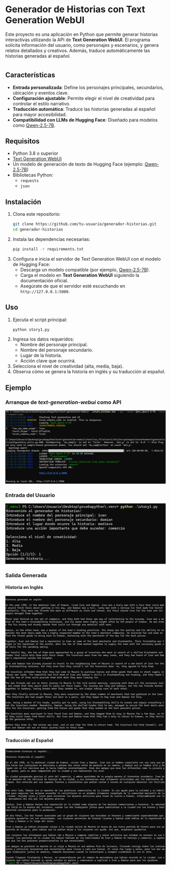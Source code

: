 # Generador de Historias con Text Generation WebUI

Este proyecto es una aplicación en Python que permite generar historias interactivas utilizando la API de **Text Generation WebUI**. El programa solicita información del usuario, como personajes y escenarios, y genera relatos detallados y creativos. Además, traduce automáticamente las historias generadas al español.

#

## Características

- **Entrada personalizada**: Define los personajes principales, secundarios, ubicación y eventos clave.
- **Configuración ajustable**: Permite elegir el nivel de creatividad para controlar el estilo narrativo.
- **Traducción automática**: Traduce las historias generadas al español para mayor accesibilidad.
- **Compatibilidad con LLMs de Hugging Face**: Diseñado para modelos como [Qwen-2.5-7B](https://huggingface.co/Qwen/Qwen2.5-7B).

## Requisitos

- Python 3.8 o superior
- [Text Generation WebUI](https://github.com/oobabooga/text-generation-webui)
- Un modelo de generación de texto de Hugging Face (ejemplo: [Qwen-2.5-7B](https://huggingface.co/Qwen/Qwen2.5-7B))
- Bibliotecas Python:
  - `requests`
  - `json`

## Instalación

1. Clona este repositorio:
   ```bash
   git clone https://github.com/tu-usuario/generador-historias.git
   cd generador-historias
   ```
2. Instala las dependencias necesarias:
   ```bash
   pip install -r requirements.txt
   ```
3. Configura e inicia el servidor de Text Generation WebUI con el modelo de Hugging Face:
   - Descarga un modelo compatible (por ejemplo, [Qwen-2.5-7B](https://huggingface.co/Qwen/Qwen2.5-7B)).
   - Carga el modelo en **Text Generation WebUI** siguiendo la documentación oficial.
   - Asegúrate de que el servidor esté escuchando en `http://127.0.0.1:5000`.

## Uso

1. Ejecuta el script principal:
   ```bash
   python story1.py
   ```
2. Ingresa los datos requeridos:
   - Nombre del personaje principal.
   - Nombre del personaje secundario.
   - Lugar de la historia.
   - Acción clave que ocurrirá.
3. Selecciona el nivel de creatividad (alta, media, baja).
4. Observa cómo se genera la historia en inglés y su traducción al español.

## Ejemplo

### Arranque de *text-generation-webui* como API
![Ejemplo de carga de la api del modelo](./images/abriendoApi.png)

### Entrada del Usuario
![Ejemplo de los inputs](./images/ejemploEntradas.png)

### Salida Generada

#### Historia en Inglés
![Ejemplo de una historia generada en Inglés](./images/historiaIngles.png)

#### Traducción al Español
![Ejemplo de una historia traducida al Español](./images/historiaTraducida.png)
